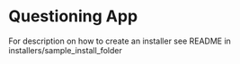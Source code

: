 # Questioning App

For description on how to create an installer see README in installers/sample_install_folder